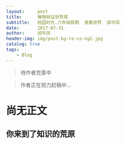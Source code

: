 ```yaml
---
layout:     post
title:      唯物辩证世界观
subtitle:   校园时光.六年级假期  我看世界  邱华凤
date:       2017-07-31
author:     邱华凤
header-img: img/post-bg-re-vs-ng2.jpg
catalog: true
tags:
    - Blog
---
```


> 待作者完善中

> 作者正在努力赶稿中...
> 
>

#  尚无正文
##  你来到了知识的荒原
